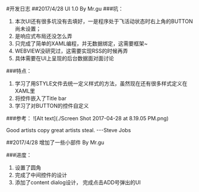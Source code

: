 #开发日志
##2017/4/28 UI 1.0 
By Mr.gu
###坑：
1. 本次UI还有很多坑没有去填好，一是程序处于飞活动状态时右上角的BUTTON尚未设置；
2. 是响应式布局还没怎么弄
3. 只完成了简单的XAML编程，并无数据绑定，这需要框架~
4. WEBVIEW没研究过，这需要实现RSS的时候再弄
5. 具体需要在UI上呈现的后台数据面对面讨论

###特点：
1. 学习了用STYLE文件去统一定义样式的方法，虽然现在还有很多样式定义在XAML里
2. 将控件嵌入了Title bar
3. 学习了对BUTTON的控件自定义

###参考：
![Alt text](./Screen Shot 2017-04-28 at 8.19.05 PM.png)

 Good artists copy great artists steal. 	 ---Steve Jobs

 ##2017/4/28  增加了一些小部件
By Mr.gu

###进度：
1. 设置了圆角
2. 完成了中间控件的设计
3. 添加了content dialog设计， 完成点击ADD号弹出的UI

